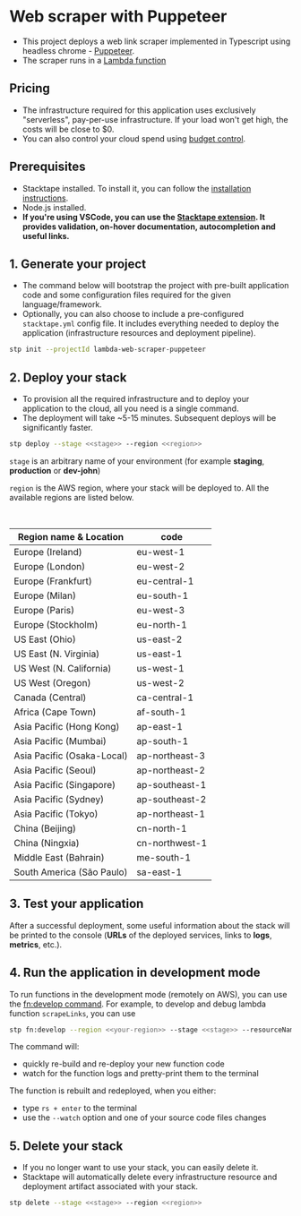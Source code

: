 # Web scraper with Puppeteer

- This project deploys a web link scraper implemented in Typescript using headless chrome -
  [Puppeteer](https://pptr.dev/).
- The scraper runs in a [Lambda function](https://docs.stacktape.com/resources/lambda-functions/)

## Pricing

- The infrastructure required for this application uses exclusively "serverless", pay-per-use infrastructure. If your load won't get high, the costs will be close to $0.
- You can also control your cloud spend using [budget control](/configuration/budget-control/).

## Prerequisites

- Stacktape installed. To install it, you can follow the [installation instructions](https://docs.stacktape.com/getting-started/setup-stacktape/).
- Node.js installed.
- **If you're using VSCode, you can use the [Stacktape extension](https://marketplace.visualstudio.com/items?itemName=stacktape.vscode-stacktape).
  It provides validation, on-hover documentation, autocompletion and useful links.**

## 1. Generate your project

- The command below will bootstrap the project with pre-built application code and some configuration files required
  for the given language/framework.
- Optionally, you can also choose to include a pre-configured `stacktape.yml` config file. It includes everything needed
  to deploy the application (infrastructure resources and deployment pipeline).

```bash
stp init --projectId lambda-web-scraper-puppeteer
```

## 2. Deploy your stack

- To provision all the required infrastructure and to deploy your application to the cloud, all you need is a single
  command.
- The deployment will take ~5-15 minutes. Subsequent deploys will be significantly faster.

```bash
stp deploy --stage <<stage>> --region <<region>>
```

`stage` is an arbitrary name of your environment (for example **staging**, **production** or **dev-john**)

`region` is the AWS region, where your stack will be deployed to. All the available regions are listed below.

<br />

| Region name & Location     | code           |
| -------------------------- | -------------- |
| Europe (Ireland)           | eu-west-1      |
| Europe (London)            | eu-west-2      |
| Europe (Frankfurt)         | eu-central-1   |
| Europe (Milan)             | eu-south-1     |
| Europe (Paris)             | eu-west-3      |
| Europe (Stockholm)         | eu-north-1     |
| US East (Ohio)             | us-east-2      |
| US East (N. Virginia)      | us-east-1      |
| US West (N. California)    | us-west-1      |
| US West (Oregon)           | us-west-2      |
| Canada (Central)           | ca-central-1   |
| Africa (Cape Town)         | af-south-1     |
| Asia Pacific (Hong Kong)   | ap-east-1      |
| Asia Pacific (Mumbai)      | ap-south-1     |
| Asia Pacific (Osaka-Local) | ap-northeast-3 |
| Asia Pacific (Seoul)       | ap-northeast-2 |
| Asia Pacific (Singapore)   | ap-southeast-1 |
| Asia Pacific (Sydney)      | ap-southeast-2 |
| Asia Pacific (Tokyo)       | ap-northeast-1 |
| China (Beijing)            | cn-north-1     |
| China (Ningxia)            | cn-northwest-1 |
| Middle East (Bahrain)      | me-south-1     |
| South America (São Paulo)  | sa-east-1      |

## 3. Test your application

After a successful deployment, some useful information about the stack will be printed to the console (**URLs** of the deployed services, links to **logs**, **metrics**, etc.).

## 4. Run the application in development mode

To run functions in the development mode (remotely on AWS), you can use the [fn:develop command](/cli/commands/fn-develop/). For example, to develop and debug
lambda function `scrapeLinks`, you can use

```bash
stp fn:develop --region <<your-region>> --stage <<stage>> --resourceName scrapeLinks
```

The command will:

- quickly re-build and re-deploy your new function code
- watch for the function logs and pretty-print them to the terminal

The function is rebuilt and redeployed, when you either:

- type `rs + enter` to the terminal
- use the `--watch` option and one of your source code files changes

## 5. Delete your stack

- If you no longer want to use your stack, you can easily delete it.
- Stacktape will automatically delete every infrastructure resource and deployment artifact associated with your stack.

```bash
stp delete --stage <<stage>> --region <<region>>
```
